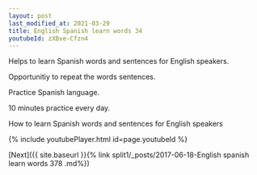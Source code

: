 ```yaml
---
layout: post
last_modified_at: 2021-03-29
title: English Spanish learn words 34 
youtubeId: zXBve-Cfzn4
---
```

 
 
Helps to learn Spanish words and sentences for English speakers.

Opportunitiy to repeat the words sentences. 

Practice Spanish language. 
 
10 minutes practice every day. 
 
How to learn Spanish words and sentences for English speakers 
 
{% include youtubePlayer.html id=page.youtubeId %}
 
 
[Next]({{ site.baseurl }}{% link  split1/_posts/2017-06-18-English spanish learn words 378 .md%})
 
